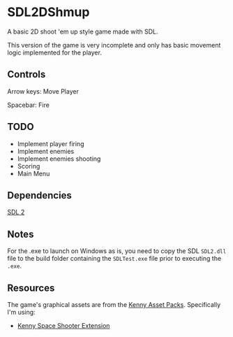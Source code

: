 # SDL2DShmup
A basic 2D shoot 'em up style game made with SDL.

This version of the game is very incomplete and only has basic movement logic implemented for the player.

## Controls

Arrow keys: Move Player

Spacebar: Fire

## TODO

- Implement player firing
- Implement enemies
- Implement enemies shooting
- Scoring
- Main Menu

## Dependencies

[SDL 2](https://github.com/libsdl-org/SDL/tree/SDL2)

## Notes

For the .exe to launch on Windows as is, you need to copy the SDL `SDL2.dll` file to the build folder containing the
`SDLTest.exe` file prior to executing the `.exe`.

## Resources

The game's graphical assets are from the [Kenny Asset Packs](https://kenney.nl/assets). Specifically I'm using:

- [Kenny Space Shooter Extension](https://kenney.nl/assets/space-shooter-extension)
